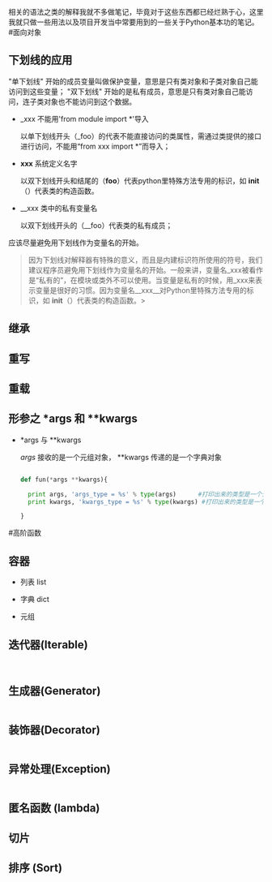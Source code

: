 相关的语法之类的解释我就不多做笔记，毕竟对于这些东西都已经烂熟于心，这里我就只做一些用法以及项目开发当中常要用到的一些关于Python基本功的笔记。
#面向对象
  
  
  ## 下划线的应用
  
  "单下划线" 开始的成员变量叫做保护变量，意思是只有类对象和子类对象自己能访问到这些变量；
  "双下划线" 开始的是私有成员，意思是只有类对象自己能访问，连子类对象也不能访问到这个数据。
  
  * _xxx  不能用'from module import *'导入
    
    以单下划线开头（_foo）的代表不能直接访问的类属性，需通过类提供的接口进行访问，不能用“from xxx import *”而导入；
  
  * __xxx__ 系统定义名字
    
    以双下划线开头和结尾的（__foo__）代表python里特殊方法专用的标识，如 __init__（）代表类的构造函数。
  
  * __xxx 类中的私有变量名
    
    以双下划线开头的（__foo）代表类的私有成员；

  应该尽量避免用下划线作为变量名的开始。

  > 因为下划线对解释器有特殊的意义，而且是内建标识符所使用的符号，我们建议程序员避免用下划线作为变量名的开始。一般来讲，变量名_xxx被看作是“私有的”，在模块或类外不可以使用。当变量是私有的时候，用_xxx来表示变量是很好的习惯。因为变量名__xxx__对Python里特殊方法专用的标识，如 __init__（）代表类的构造函数。>
  

  ## 继承
  
  ## 重写
  
  ## 重载
  
  ## 形参之 *args 和 **kwargs
  
  * *args 与 **kwargs
    
    *args* 接收的是一个元组对象， **kwargs 传递的是一个字典对象
    
    ```python
    
    def fun(*args **kwargs){
    
      print args, 'args_type = %s' % type(args)      #打印出来的类型是一个元组对象
      print kwargs, 'kwargs_type = %s' % type(kwargs) #打印出来的类型是一个字典对象
    
    }
    
    ```  



#高阶函数

## 容器

  * 列表 list
  
  * 字典 dict
  
  * 元组  

## 迭代器(Iterable)
  
  ```python
    
  ```


## 生成器(Generator)

  ```python
  
  ```
  
## 装饰器(Decorator)

  ```python
  
  ```
  
## 异常处理(Exception)

  ```python
  
  ```
## 匿名函数 (lambda)

## 切片

## 排序 (Sort)

